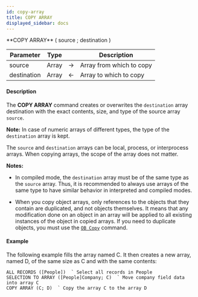 ```yaml
---
id: copy-array
title: COPY ARRAY
displayed_sidebar: docs
---
```



<!-- REF #_command_.COPY ARRAY.Syntax-->**COPY ARRAY** ( source ; destination )<!-- END REF-->


<!-- REF #_command_.COPY ARRAY.Params -->
|Parameter|Type||Description|
|---------|--- |:---:|------|
|source|Array|->|Array from which to copy|
|destination|Array|<-|Array to which to copy|
<!-- END REF -->


#### Description




The **COPY ARRAY** command creates or overwrites the `destination` array destination with the exact contents, size, and type of the source array `source`.

**Note:** In case of numeric arrays of different types, the type of the `destination` array is kept.

The `source` and `destination` arrays can be local, process, or interprocess arrays. When copying arrays, the scope of the array does not matter.

**Notes:** 

* In compiled mode, the `destination` array must be of the same type as the `source` array. Thus, it is recommended to always use arrays of the same type to have similar behavior in interpreted and compiled modes. 

* When you copy object arrays, only references to the objects that they contain are duplicated, and not objects themselves. It means that any modification done on an object in an array will be applied to all existing instances of the object in copied arrays. If you need to duplicate objects, you must use the [`OB Copy`](ob-copy.md) command.


#### Example


The following example fills the array named C. It then creates a new array, named D, of the same size as C and with the same contents:
```4d
ALL RECORDS ([People])  ` Select all records in People  
SELECTION TO ARRAY ([People]Company; C)  ` Move company field data into array C 
COPY ARRAY (C; D)  ` Copy the array C to the array D 
```



